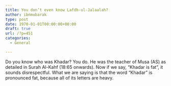 ```yaml
---
title: You don’t even know Lafdh-ul-Jalaalah?
author: ibnmubarak
type: post
date: 1970-01-01T00:00:00+00:00
draft: true
url: /?p=451
categories:
  - General

---
```

Do you know who was Khadar? You do. He was the teacher of Musa (AS) as detailed in Surah Al-Kahf (18:65 onwards). Now if we say, &#8220;Khadar is fat&#8221;, it sounds disrespectful. What we are saying is that the word &#8220;Khadar&#8221; is pronounced fat, because all of its letters are heavy.
